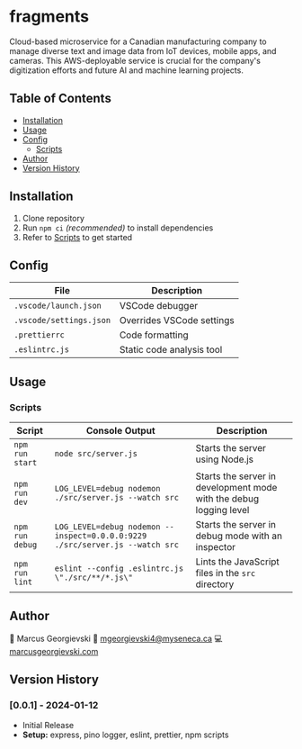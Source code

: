 # fragments

Cloud-based microservice for a Canadian manufacturing company to manage diverse text and image data from IoT devices, mobile apps, and cameras. This AWS-deployable service is crucial for the company's digitization efforts and future AI and machine learning projects.

## Table of Contents

- [Installation](#installation)
- [Usage](#usage)
- [Config](#config)
  - [Scripts](#scripts)
- [Author](#author)
- [Version History](#version-history)

## Installation

1. Clone repository
2. Run `npm ci` _(recommended)_ to install dependencies
3. Refer to [Scripts](#scripts) to get started

## Config

| File                    | Description               |
| ----------------------- | ------------------------- |
| `.vscode/launch.json`   | VSCode debugger           |
| `.vscode/settings.json` | Overrides VSCode settings |
| `.prettierrc`           | Code formatting           |
| `.eslintrc.js`          | Static code analysis tool |

## Usage

### Scripts

| Script          | Console Output                                                               | Description                                                        |
| --------------- | ---------------------------------------------------------------------------- | ------------------------------------------------------------------ |
| `npm run start` | `node src/server.js`                                                         | Starts the server using Node.js                                    |
| `npm run dev`   | `LOG_LEVEL=debug nodemon ./src/server.js --watch src`                        | Starts the server in development mode with the debug logging level |
| `npm run debug` | `LOG_LEVEL=debug nodemon --inspect=0.0.0.0:9229 ./src/server.js --watch src` | Starts the server in debug mode with an inspector                  |
| `npm run lint`  | `eslint --config .eslintrc.js \"./src/**/*.js\"`                             | Lints the JavaScript files in the `src` directory                  |

## Author

👤 Marcus Georgievski
📧 mgeorgievski4@myseneca.ca
💻 [marcusgeorgievski.com](https://marcusgeorgievski.com)

## Version History

### [0.0.1] - 2024-01-12

- Initial Release
- **Setup:** express, pino logger, eslint, prettier, npm scripts
